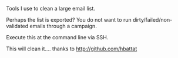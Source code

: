 Tools I use to clean a large email list.

Perhaps the list is exported? You do not want to run dirty/failed/non-validated emails through a campaign.

Execute this at the command line via SSH.

This will clean it.... thanks to http://github.com/hbattat
